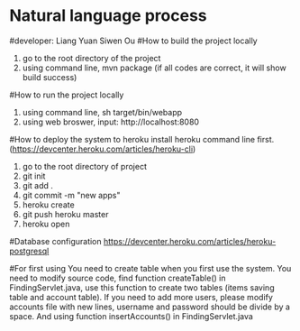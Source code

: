 # Natural language process
#developer: Liang Yuan Siwen Ou
#How to build the project locally
1. go to the root directory of the project
2. using command line, mvn package (if all codes are correct, it will show build success)

#How to run the project locally
1. using command line, sh target/bin/webapp
2. using web broswer, input: http://localhost:8080

#How to deploy the system to heroku
install heroku command line first. (https://devcenter.heroku.com/articles/heroku-cli)
1. go to the root directory of project 
2. git init
3. git add .
4. git commit -m "new apps"
5. heroku create
6. git push heroku master
7. heroku open

#Database configuration
https://devcenter.heroku.com/articles/heroku-postgresql

#For first using
You need to create table when you first use the system.
You need to modify source code, find function createTable() in FindingServlet.java, use this function to create two tables (items saving table and account table).
If you need to add more users, please modify accounts file with new lines, username and password should be divide by a space. And using function insertAccounts() in FindingServlet.java
